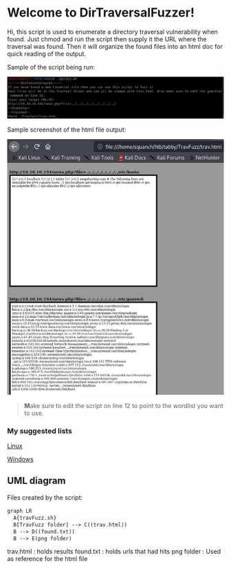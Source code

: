 # Welcome to DirTraversalFuzzer!
Hi, this script is used to enumerate a directory traversal vulnerability when found. Just chmod and run the script then supply it the URL where the traversal was found. Then it will organize the found files into an html doc for quick reading of the output. 

Sample of the script being run:

![alt text](https://github.com/PrescottRowe/DirTraversalFuzzer/blob/main/readme/running.JPG "Run")

Sample screenshot of the html file output:

![alt text](https://github.com/PrescottRowe/DirTraversalFuzzer/blob/main/readme/output.JPG "Output")

>**M**ake sure to edit the script on line 12 to point to the wordlist you want to use.

### My suggested lists

[Linux](http://handlebarsjs.com/)

[Windows](http://handlebarsjs.com/)


## UML diagram
Files created by the script:

```mermaid
graph LR
  A{travFuzz.sh}
  B[TravFuzz folder] --> C((trav.html))
  B --> D((found.txt))
  B --> E(png folder)
```

trav.html  :   holds results
found.txt  :   holds urls that had hits
png folder :   Used as reference for the html file

